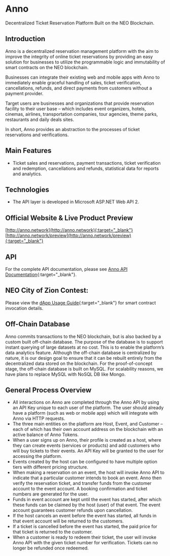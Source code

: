 # Anno
Decentralized Ticket Reservation Platform Built on the NEO Blockchain.

## Introduction
Anno is a decentralized reservation management platform with the aim to improve the integrity of online ticket reservations by providing an easy solution for businesses to utilize the programmable logic and immutability of smart contracts on the NEO blockchain.

Businesses can integrate their existing web and mobile apps with Anno to immediately enable graceful handling of sales, ticket verification, cancellations, refunds, and direct payments from customers without a payment provider.

Target users are businesses and organizations that provide reservation facility to their user base – which includes event organizers, hotels, cinemas, airlines, transportation companies, tour agencies, theme parks, restaurants and daily deals sites.

In short, Anno provides an abstraction to the processes of ticket reservations and verifications.

## Main Features
*	Ticket sales and reservations, payment transactions, ticket verification and redemption, cancellations and refunds, statistical data for reports and analytics.

## Technologies
*	The API layer is developed in Microsoft ASP.NET Web API 2.

## Official Website & Live Product Preview
[http://anno.network](http://anno.network){:target="_blank"}
[http://anno.network/preview](http://anno.network/preview){:target="_blank"}

## API
For the complete API documentation, please see [Anno API Documentation](https://documenter.getpostman.com/view/469639/anno-api/RVfyDW5V){:target="_blank"}.

## NEO City of Zion Contest:
Please view the [dApp Usage Guide](http://anno.network/docs/dapp-usage-guide.pdf){:target="_blank"} for smart contract invocation details.


## Off-Chain Database
Anno commits transactions to the NEO blockchain, but is also backed by a custom built off-chain database. The purpose of the database is to support instant querying of large datasets at no cost. This is to enable the platform’s data analytics feature. Although the off-chain database is centralized by nature, it is our design goal to ensure that it can be rebuilt entirely from the decentralized data stored on the blockchain.
For the proof-of-concept stage, the off-chain database is built on MySQL. For scalability reasons, we have plans to replace MySQL with NoSQL DB like Mongo.

## General Process Overview
*	All interactions on Anno are completed through the Anno API by using an API Key unique to each user of the platform. The user should already have a platform (such as web or mobile app) which will integrate with Anno via HTTP requests.
*	The three main entities on the platform are Host, Event, and Customer – each of which has their own account address on the blockchain with an active balance of Anno Tokens.
*	When a user signs up on Anno, their profile is created as a host, where they can create events (services or products) and add customers who will buy tickets to their events. An API Key will be granted to the user for accessing the platform.
*	Events created by the host can be configured to have multiple option tiers with different pricing structure.
*	When making a reservation on an event, the host will invoke Anno API to indicate that a particular customer intends to book an event. Anno then verify the reservation ticket, and transfer funds from the customer account to the event account. A booking confirmation and ticket numbers are generated for the user.
*	Funds in event account are kept until the event has started, after which these funds can be claimed by the host (user) of that event. The event account guarantees customer refunds upon cancellation.
*	If the host cancels an event before the event has started, all funds in that event account will be returned to the customers.
*	If a ticket is cancelled before the event has started, the paid price for that ticket is returned to the customer.
*	When a customer is ready to redeem their ticket, the user will invoke Anno API with the given ticket number for verification. Tickets can no longer be refunded once redeemed.

